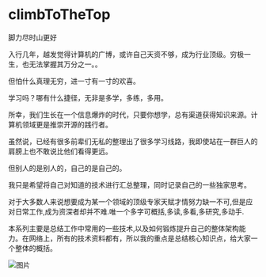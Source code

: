# climbToTheTop

脚力尽时山更好

入行几年，越发觉得计算机的广博，或许自己天资不够，成为行业顶级。穷极一生，也无法掌握其万分之一。。

但怕什么真理无穷，进一寸有一寸的欢喜。

学习吗？哪有什么捷径，无非是多学，多练，多用。

所幸，我们生长在一个信息爆炸的时代，只要你想学，总有渠道获得知识来源。计算机领域更是推崇开源的践行者。

虽然说，已经有很多前辈们无私的整理出了很多学习线路，我即使站在一群巨人的肩膀上也不敢说比他们看得更远。

但别人的是别人的，自己的是自己的。

我只是希望将自己对知道的技术进行汇总整理，同时记录自己的一些独家思考。

对于大多数人来说想要成为某一个领域的顶级专家天赋才情努力缺一不可,但是应对日常工作,成为资深者却并不难.唯一个多字可概括,多读,多看,多研究,多动手.

本系列主要是总结工作中常用的一些技术,以及如何锻炼提升自己的整体架构能力。在网络上，所有的技术资料都有，所以我的重点是总结核心知识点，给大家一个整体的概括。


![图片](https://user-images.githubusercontent.com/23630236/143513561-0527bdac-c37f-4940-89aa-b59697205db4.png)

